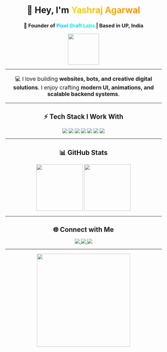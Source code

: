 <!-- Profile Header -->
<h1 align="center">
  👋 Hey, I'm 
  <span style="background: linear-gradient(90deg,#FFD700,#FF8C00); -webkit-background-clip: text; color: transparent;">
    Yashraj Agarwal
  </span>
</h1>
<h3 align="center">
  🚀 Founder of 
  <span style="background: linear-gradient(90deg,#00C3FF,#00FFD5); -webkit-background-clip: text; color: transparent;">
    Pixel Craft Labs
  </span> 
  | Based in UP, India
</h3>

<div align="center">
  <img src="https://media.giphy.com/media/3o7qDEq2bMbcbPRQ2c/giphy.gif" width="100" />
</div>

---

<!-- About Section -->
<p align="center" style="font-size:1.1rem;">
💻 I love building <b>websites, bots, and creative digital solutions</b>.  
I enjoy crafting <b>modern UI, animations, and scalable backend systems</b>.
</p>

---

<!-- Tech Stack -->
<h2 align="center">⚡ Tech Stack I Work With</h2>

<p align="center">
  <img src="https://img.shields.io/badge/Python-3776AB?style=for-the-badge&logo=python&logoColor=white&labelColor=black&color=gold" />
  <img src="https://img.shields.io/badge/JavaScript-F7DF1E?style=for-the-badge&logo=javascript&logoColor=black&labelColor=white&color=yellow" />
  <img src="https://img.shields.io/badge/Node.js-339933?style=for-the-badge&logo=node.js&logoColor=white&labelColor=black&color=green" />
  <img src="https://img.shields.io/badge/React-61DAFB?style=for-the-badge&logo=react&logoColor=black&labelColor=white&color=cyan" />
  <img src="https://img.shields.io/badge/HTML5-E34F26?style=for-the-badge&logo=html5&logoColor=white&labelColor=black&color=orange" />
  <img src="https://img.shields.io/badge/CSS3-1572B6?style=for-the-badge&logo=css3&logoColor=white&labelColor=black&color=blue" />
  <img src="https://img.shields.io/badge/GitHub-181717?style=for-the-badge&logo=github&logoColor=white&labelColor=black&color=gray" />
</p>

---

<!-- GitHub Stats -->
<h2 align="center">📊 GitHub Stats</h2>

<p align="center">
  <img src="https://github-readme-stats.vercel.app/api?username=PhoenixYash&show_icons=true&theme=radical&hide_border=true" height="150"/>
  <img src="https://github-readme-stats.vercel.app/api/top-langs/?username=PhoenixYash&layout=compact&theme=radical&hide_border=true" height="150"/>
</p>

---

<!-- Connect -->
<h2 align="center">🌐 Connect with Me</h2>

<p align="center">
  <a href="https://instagram.com/pixelcraft.labs">
    <img src="https://img.shields.io/badge/Instagram-E4405F?style=for-the-badge&logo=instagram&logoColor=white&colorA=FF69B4&colorB=FF4500" />
  </a>
  <a href="mailto:pixelcraftlabs.mail@gmail.com">
    <img src="https://img.shields.io/badge/Email-D14836?style=for-the-badge&logo=gmail&logoColor=white&colorA=FF6347&colorB=DC143C" />
  </a>
  <a href="https://github.com/PhoenixYash">
    <img src="https://img.shields.io/badge/GitHub-333333?style=for-the-badge&logo=github&logoColor=white&colorA=555555&colorB=000000" />
  </a>
</p>

---

<div align="center">
  <img src="https://media.giphy.com/media/l4FGuhL4U2WyjdkaY/giphy.gif" width="300" />
</div>
